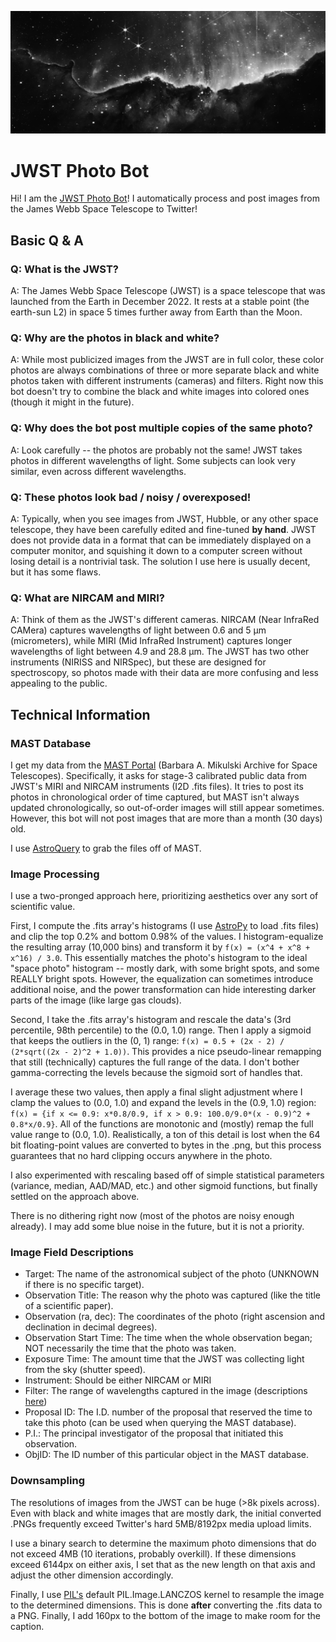![sample photo](banner.png)

# JWST Photo Bot

Hi! I am the [JWST Photo Bot](https://twitter.com/JWSTPhotoBot)! I automatically process and post images from the James Webb Space Telescope to Twitter!

## Basic Q & A

### Q: What is the JWST?
A: The James Webb Space Telescope (JWST) is a space telescope that was launched from the Earth in December 2022. It rests at a stable point (the earth-sun L2) in space 5 times further away from Earth than the Moon.

### Q: Why are the photos in black and white?
A: While most publicized images from the JWST are in full color, these color photos are always combinations of three or more separate black and white photos taken with different instruments (cameras) and filters. Right now this bot doesn't try to combine the black and white images into colored ones (though it might in the future).

### Q: Why does the bot post multiple copies of the same photo?
A: Look carefully -- the photos are probably not the same! JWST takes photos in different wavelengths of light. Some subjects can look very similar, even across different wavelengths.

### Q: These photos look bad / noisy / overexposed!
A: Typically, when you see images from JWST, Hubble, or any other space telescope, they have been carefully edited and fine-tuned **by hand**. JWST does not provide data in a format that can be immediately displayed on a computer monitor, and squishing it down to a computer screen without losing detail is a nontrivial task. The solution I use here is usually decent, but it has some flaws.

### Q: What are NIRCAM and MIRI?
A: Think of them as the JWST's different cameras. NIRCAM (Near InfraRed CAMera) captures wavelengths of light between 0.6 and 5 μm (micrometers), while MIRI (Mid InfraRed Instrument) captures longer wavelengths of light between 4.9 and 28.8 μm. The JWST has two other instruments (NIRISS and NIRSpec), but these are designed for spectroscopy, so photos made with their data are more confusing and less appealing to the public.

## Technical Information

### MAST Database
I get my data from the [MAST Portal](https://mast.stsci.edu/portal/Mashup/Clients/Mast/Portal.html) (Barbara A. Mikulski Archive for Space Telescopes). Specifically, it asks for stage-3 calibrated public data from JWST's MIRI and NIRCAM instruments (I2D .fits files). It tries to post its photos in chronological order of time captured, but MAST isn't always updated chronologically, so out-of-order images will still appear sometimes. However, this bot will not post images that are more than a month (30 days) old.

I use [AstroQuery](https://astroquery.readthedocs.io/en/latest/) to grab the files off of MAST.

### Image Processing
I use a two-pronged approach here, prioritizing aesthetics over any sort of scientific value.

First, I compute the .fits array's histograms (I use [AstroPy](https://www.astropy.org/) to load .fits files) and clip the top 0.2% and bottom 0.98% of the values. I histogram-equalize the resulting array (10,000 bins) and transform it by `f(x) = (x^4 + x^8 + x^16) / 3.0`. This essentially matches the photo's histogram to the ideal "space photo" histogram -- mostly dark, with some bright spots, and some REALLY bright spots. However, the equalization can sometimes introduce additional noise, and the power transformation can hide interesting darker parts of the image (like large gas clouds).

Second, I take the .fits array's histogram and rescale the data's (3rd percentile, 98th percentile) to the (0.0, 1.0) range. Then I apply a sigmoid that keeps the outliers in the (0, 1) range: `f(x) = 0.5 + (2x - 2) / (2*sqrt((2x - 2)^2 + 1.0))`. This provides a nice pseudo-linear remapping that still (technically) captures the full range of the data. I don't bother gamma-correcting the levels because the sigmoid sort of handles that.

I average these two values, then apply a final slight adjustment where I clamp the values to (0.0, 1.0) and expand the levels in the (0.9, 1.0) region: `f(x) = {if x <= 0.9: x*0.8/0.9, if x > 0.9: 100.0/9.0*(x - 0.9)^2 + 0.8*x/0.9}`. All of the functions are monotonic and (mostly) remap the full value range to (0.0, 1.0). Realistically, a ton of this detail is lost when the 64 bit floating-point values are converted to bytes in the .png, but this process guarantees that no hard clipping occurs anywhere in the photo.

I also experimented with rescaling based off of simple statistical parameters (variance, median, AAD/MAD, etc.) and other sigmoid functions, but finally settled on the approach above.

There is no dithering right now (most of the photos are noisy enough already). I may add some blue noise in the future, but it is not a priority.

### Image Field Descriptions
* Target: The name of the astronomical subject of the photo (UNKNOWN if there is no specific target).
* Observation Title: The reason why the photo was captured (like the title of a scientific paper).
* Observation (ra, dec): The coordinates of the photo (right ascension and declination in decimal degrees).
* Observation Start Time: The time when the whole observation began; NOT necessarily the time that the photo was taken.
* Exposure Time: The amount time that the JWST was collecting light from the sky (shutter speed).
* Instrument: Should be either NIRCAM or MIRI
* Filter: The range of wavelengths captured in the image (descriptions [here](https://jwst-docs.stsci.edu/jwst-near-infrared-camera/nircam-instrumentation/nircam-filters))
* Proposal ID: The I.D. number of the proposal that reserved the time to take this photo (can be used when querying the MAST database).
* P.I.: The principal investigator of the proposal that initiated this observation.
* ObjID: The ID number of this particular object in the MAST database.

### Downsampling
The resolutions of images from the JWST can be huge (>8k pixels across). Even with black and white images that are mostly dark, the initial converted .PNGs frequently exceed Twitter's hard 5MB/8192px media upload limits.

I use a binary search to determine the maximum photo dimensions that do not exceed 4MB (10 iterations, probably overkill). If these dimensions exceed 6144px on either axis, I set that as the new length on that axis and adjust the other dimension accordingly.

Finally, I use [PIL's](https://pillow.readthedocs.io/en/stable/) default PIL.Image.LANCZOS kernel to resample the image to the determined dimensions. This is done **after** converting the .fits data to a PNG. Finally, I add 160px to the bottom of the image to make room for the caption.
